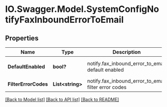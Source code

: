 # IO.Swagger.Model.SystemConfigNotifyFaxInboundErrorToEmail
## Properties

Name | Type | Description | Notes
------------ | ------------- | ------------- | -------------
**DefaultEnabled** | **bool?** | notify.fax_inbound_error_to_email default enabled | [optional] [default to false]
**FilterErrorCodes** | **List&lt;string&gt;** | notify.fax_inbound_error_to_email filter error codes | [optional] 

[[Back to Model list]](../README.md#documentation-for-models) [[Back to API list]](../README.md#documentation-for-api-endpoints) [[Back to README]](../README.md)

